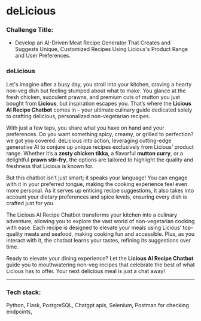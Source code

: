 # deLicious


### Challenge Title:
- Develop an AI-Driven Meat Recipe Generator That Creates and Suggests Unique, Customized Recipes Using Licious's Product Range and User Preferences.


### **deLicious**

Let's imagine after a busy day, you stroll into your kitchen, craving a hearty non-veg dish but feeling stumped about what to make. You glance at the fresh chicken, succulent prawns, and premium cuts of mutton you just bought from **Licious**, but inspiration escapes you. That’s where the **Licious AI Recipe Chatbot** comes in – your ultimate culinary guide dedicated solely to crafting delicious, personalized non-vegetarian recipes.

With just a few taps, you share what you have on hand and your preferences. Do you want something spicy, creamy, or grilled to perfection? we got you covered. deLicious into action, leveraging cutting-edge generative AI to conjure up unique recipes exclusively from Licious’ product range. Whether it’s a **zesty chicken tikka**, a flavorful **mutton curry**, or a delightful **prawn stir-fry**, the options are tailored to highlight the quality and freshness that Licious is known for.

But this chatbot isn’t just smart; it speaks your language! You can engage with it in your preferred tongue, making the cooking experience feel even more personal. As it serves up enticing recipe suggestions, it also takes into account your dietary preferences and spice levels, ensuring every dish is crafted just for you.

The Licious AI Recipe Chatbot transforms your kitchen into a culinary adventure, allowing you to explore the vast world of non-vegetarian cooking with ease. Each recipe is designed to elevate your meals using Licious’ top-quality meats and seafood, making cooking fun and accessible. Plus, as you interact with it, the chatbot learns your tastes, refining its suggestions over time.

Ready to elevate your dining experience? Let the **Licious AI Recipe Chatbot** guide you to mouthwatering non-veg recipes that celebrate the best of what Licious has to offer. Your next delicious meal is just a chat away!

---
### Tech stack:
Python, Flask, PostgreSQL, Chatgpt apis, Selenium, Postman for checking endpoints,  
